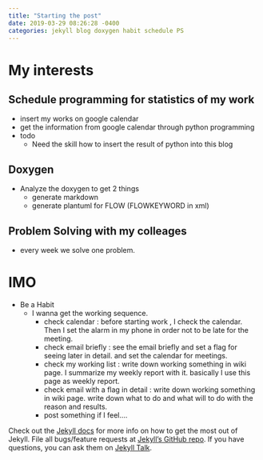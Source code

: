 ```yaml
---
title: "Starting the post"
date: 2019-03-29 08:26:28 -0400
categories: jekyll blog doxygen habit schedule PS
---
```


# My interests
## Schedule programming for statistics of my work
- insert my works on google calendar
- get the information from google calendar through python programming
- todo
    - Need the skill how to insert the result of python into this blog

## Doxygen
- Analyze the doxygen to get 2 things
    - generate markdown
    - generate plantuml for FLOW  (FLOWKEYWORD in xml)

## Problem Solving with my colleages 
- every week we solve one problem.

# IMO
- Be a Habit
    - I wanna get the working sequence.
        - check calendar : before starting work , I check the calendar. Then I set the alarm in my phone in order not to be late for the meeting.
        - check email briefly : see the email briefly and set a flag for seeing later in detail. and set the calendar for meetings.
        - check my working list : write down working something in wiki page. I summarize my weekly report with it.   basically I use this page as weekly report.
        - check email with a flag in detail : write down working something in wiki page. write down what to do and what will to do with the reason and results.
        - post something if I feel....


Check out the [Jekyll docs][jekyll-docs] for more info on how to get the most out of Jekyll. File all bugs/feature requests at [Jekyll’s GitHub repo][jekyll-gh]. If you have questions, you can ask them on [Jekyll Talk][jekyll-talk].

[jekyll-docs]: https://jekyllrb.com/docs/home
[jekyll-gh]:   https://github.com/jekyll/jekyll
[jekyll-talk]: https://talk.jekyllrb.com/

